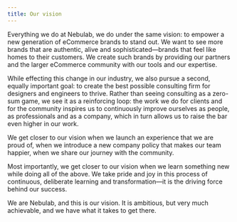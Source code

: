 ```yaml
---
title: Our vision
---
```


Everything we do at Nebulab, we do under the same vision: to empower a new generation of eCommerce
brands to stand out. We want to see more brands that are authentic, alive and sophisticated—brands
that feel like homes to their customers. We create such brands by providing our partners and the
larger eCommerce community with our tools and our expertise.

While effecting this change in our industry, we also pursue a second, equally important goal: to
create the best possible consulting firm for designers and engineers to thrive. Rather than seeing
consulting as a zero-sum game, we see it as a reinforcing loop: the work we do for clients and for
the community inspires us to continuously improve ourselves as people, as professionals and as a
company, which in turn allows us to raise the bar even higher in our work.

We get closer to our vision when we launch an experience that we are proud of, when we introduce a
new company policy that makes our team happier, when we share our journey with the community.

Most importantly, we get closer to our vision when we learn something new while doing all of the
above. We take pride and joy in this process of continuous, deliberate learning and 
transformation—it is the driving force behind our success.

We are Nebulab, and this is our vision. It is ambitious, but very much achievable, and we have what
it takes to get there.
